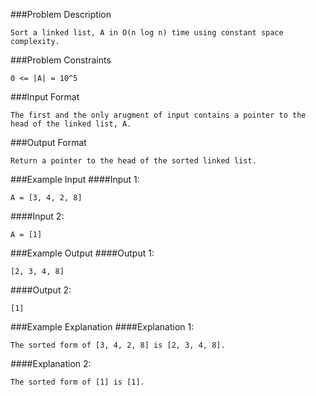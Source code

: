 ###Problem Description
```
Sort a linked list, A in O(n log n) time using constant space complexity.
```



###Problem Constraints
```
0 <= |A| = 10^5
```



###Input Format
```
The first and the only arugment of input contains a pointer to the head of the linked list, A.
```



###Output Format
```
Return a pointer to the head of the sorted linked list.
```



###Example Input
####Input 1:

```
A = [3, 4, 2, 8]
```
####Input 2:

```
A = [1]
```


###Example Output
####Output 1:

```
[2, 3, 4, 8]
```
####Output 2:

```
[1]
```


###Example Explanation
####Explanation 1:

```
The sorted form of [3, 4, 2, 8] is [2, 3, 4, 8].
```
####Explanation 2:

```
The sorted form of [1] is [1].
```